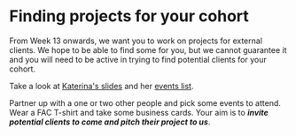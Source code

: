 # Finding projects for your cohort

From Week 13 onwards, we want you to work on projects for external clients. We hope to be able to find some for you, but we cannot guarantee it and you will need to be active in trying to find potential clients for your cohort.

Take a look at [Katerina's slides](https://docs.google.com/presentation/d/1WbF49FV4mh8U1llHwwEsQ0-Mb-ipKLgLSS5r-g8R1jA/) and her [events list](https://github.com/katpas/fac-events).

Partner up with a one or two other people and pick some events to attend. Wear a FAC T-shirt and take some business cards. Your aim is to ***invite potential clients to come and pitch their project to us***.




